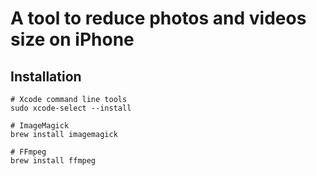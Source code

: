 # A tool to reduce photos and videos size on iPhone

## Installation

```
# Xcode command line tools
sudo xcode-select --install

# ImageMagick
brew install imagemagick

# FFmpeg
brew install ffmpeg
```

